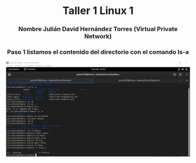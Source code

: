 <h1 align="center">       Taller 1 Linux 1 </h1>

<h3 align="center">Nombre Julián David Hernández Torres  (Virtual Private Network)</h2>

<h3 align="center">Paso 1 listamos  el contenido del directorio con el comando  ls-a</h2>

<img src="./1.jpg">

